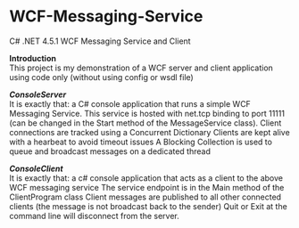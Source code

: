 # WCF-Messaging-Service
C# .NET 4.5.1 WCF Messaging Service and Client

<b>Introduction</b><br>
This project is my demonstration of a WCF server and client application using code only (without using config or wsdl file)

<b><i>ConsoleServer</i></b><br>
It is exactly that:  a C# console application that runs a simple WCF Messaging Service.
This service is hosted with net.tcp binding to port 11111 (can be changed in the Start method of the MessageService class).
Client connections are tracked using a Concurrent Dictionary
Clients are kept alive with a hearbeat to avoid timeout issues
A Blocking Collection is used to queue and broadcast messages on a dedicated thread

<b><i>ConsoleClient</i></b><br>
It is exactly that:  a c# console application that acts as a client to the above WCF messaging service
The service endpoint is in the Main method of the ClientProgram class
Client messages are published to all other connected clients (the message is not broadcast back to the sender)
Quit or Exit at the command line will disconnect from the server.
